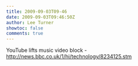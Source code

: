 ```yaml
---
title: 2009-09-03T09-46
date: 2009-09-03T09:46:50Z
author: Lee Turner
showtoc: false
comments: true
---
```


YouTube lifts music video block - http://news.bbc.co.uk/1/hi/technology/8234125.stm

